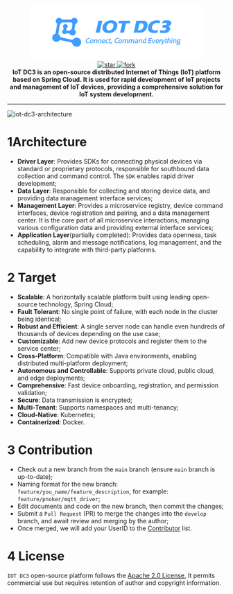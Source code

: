 <p align="center">
	<img src="dc3/images/logo-blue.png" width="400" alt="IoT DC3 Logo">
<br>
<a href='https://gitee.com/pnoker/iot-dc3/stargazers'>
    <img src='https://gitee.com/pnoker/iot-dc3/badge/star.svg?theme=gvp' alt='star'/>
</a>
<a href='https://gitee.com/pnoker/iot-dc3/members'>
    <img src='https://gitee.com/pnoker/iot-dc3/badge/fork.svg?theme=gvp' alt='fork'/>
</a>
<br>
<strong>IoT DC3 is an open-source distributed Internet of Things (IoT) platform based on Spring Cloud. It is used for rapid development of IoT projects and management of IoT devices, providing a comprehensive solution for IoT system development.</strong>
</p>

---

![iot-dc3-architecture](dc3/images/architecture1.jpg)

# 1Architecture

- **Driver Layer**: Provides SDKs for connecting physical devices via standard or proprietary protocols, responsible for southbound data collection and command control. The `SDK`
  enables rapid driver development;
- **Data Layer**: Responsible for collecting and storing device data, and providing data management interface services;
- **Management Layer**: Provides a microservice registry, device command interfaces, device registration and pairing, and a data management center. It is the core part of all
  microservice interactions, managing various configuration data and providing external interface services;
- **Application Layer**(partially completed): Provides data openness, task scheduling, alarm and message notifications, log management, and the capability to integrate with
  third-party platforms.

# 2 Target

- **Scalable**: A horizontally scalable platform built using leading open-source technology, Spring Cloud;
- **Fault Tolerant**: No single point of failure, with each node in the cluster being identical;
- **Robust and Efficient**: A single server node can handle even hundreds of thousands of devices depending on the use case;
- **Customizable**: Add new device protocols and register them to the service center;
- **Cross-Platform**: Compatible with Java environments, enabling distributed multi-platform deployment;
- **Autonomous and Controllable**: Supports private cloud, public cloud, and edge deployments;
- **Comprehensive**: Fast device onboarding, registration, and permission validation;
- **Secure**: Data transmission is encrypted;
- **Multi-Tenant**: Supports namespaces and multi-tenancy;
- **Cloud-Native**: Kubernetes;
- **Containerized**: Docker.

# 3  Contribution

- Check out a new branch from the `main` branch (ensure `main` branch is up-to-date);
- Naming format for the new branch: `feature/you_name/feature_description`, for example: `feature/pnoker/mqtt_driver`;
- Edit documents and code on the new branch, then commit the changes;
- Submit a `Pull Request` (PR) to merge the changes into the `develop` branch, and await review and merging by the author;
- Once merged, we will add your UserID to the  [Contributor](https://doc.dc3.site/contributor) list.

# 4 License

`IOT DC3` open-source platform follows the [Apache 2.0 License](https://www.apache.org/licenses/LICENSE-2.0.html), It permits commercial use but requires retention of author and
copyright information.
